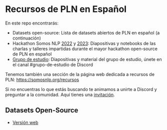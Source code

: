 # Recursos de PLN en Español

En este repo encontrarás:

- Datasets open-source: Lista de datasets abiertos de PLN en español (a continuación)
- Hackathon Somos NLP [2022](https://github.com/somosnlp/recursos-nlp-es/tree/main/hackathon_2022) y [2023](https://github.com/somosnlp/recursos-nlp-es/tree/main/hackathon_2023): Diapositivas y notebooks de las charlas y talleres impartidas durante el mayor hackathon open-source de PLN en español
- [Grupo de estudio](https://github.com/somosnlp/recursos-nlp-es/tree/main/grupo_de_estudio): Diapositivas y material del grupo de estudio, únete en el canal #grupo-de-estudio de Discord

Tenemos también una sección de la página web dedicada a recursos de PLN: https://somosnlp.org/recursos

Si no encuentras lo que estás buscando te animamos a unirte a Discord y preguntar a la comunidad. Aquí tienes una [invitación](https://discord.com/invite/my8w7JUxZR).

## Datasets Open-Source

- [Versión web](https://somosnlp.org/recursos/open-source/datasets)

<!-- TABLE_CONTENT -->
